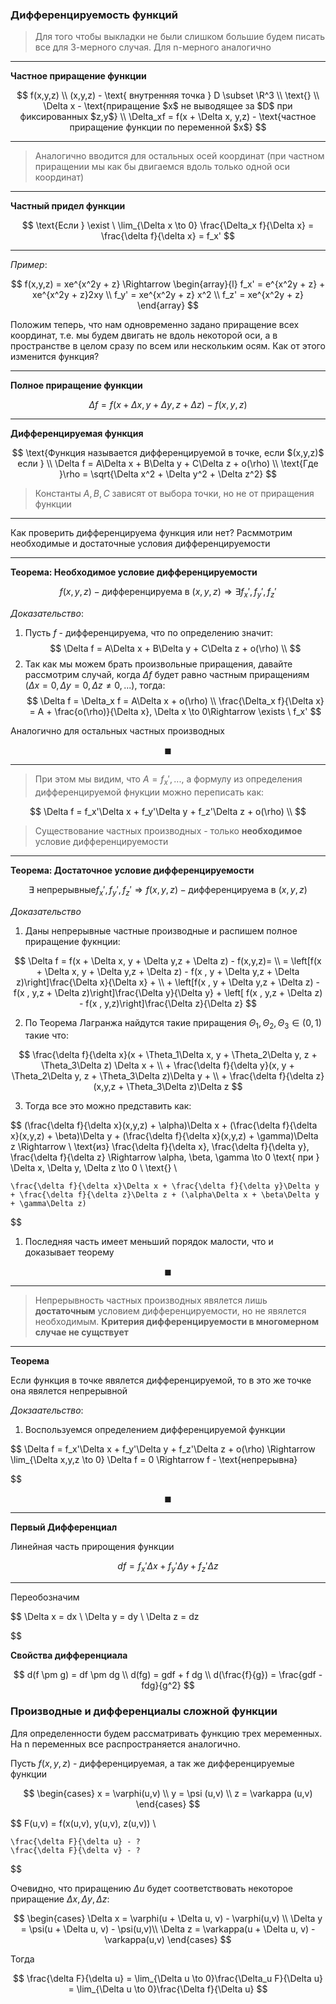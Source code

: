 ### Дифференцируемость функций

> Для того чтобы выкладки не были слишком большие будем писать все для 3-мерного случая. Для n-мерного аналогично

---

**Частное приращение функции**

$$
    f(x,y,z) \\
    (x,y,z) - \text{ внутренняя точка } D \subset \R^3 \\
    \text{} \\
    \Delta x - \text{приращение $x$ не выводящее за $D$ при фиксированных $z,y$} \\
    \Delta_xf = f(x + \Delta x, y,z) - \text{частное приращение функции по переменной $x$}
$$

---

> Аналогично вводится для остальных осей координат (при частном приращении мы как бы двигаемся вдоль только одной оси координат)

---

**Частный придел функции**

$$
    \text{Если } \exist \ \lim_{\Delta x \to 0} \frac{\Delta_x f}{\Delta x} = \frac{\delta f}{\delta x} = f_x'
$$

---

*Пример*:

$$
    f(x,y,z) = xe^{x^2y + z} \Rightarrow 
    \begin{array}{l}
        f_x' = e^{x^2y + z} + xe^{x^2y + z}2xy \\
        f_y' = xe^{x^2y + z} x^2 \\
        f_z' = xe^{x^2y + z}
    \end{array}
$$

Положим теперь, что нам одновременно задано приращение всех координат, т.е. мы будем двигать не вдоль некоторой оси, а в пространстве в целом сразу по всем или нескольким осям. Как от этого изменится функция?

---

**Полное приращение функции**

$$
    \Delta f = f(x + \Delta x, y + \Delta y,z + \Delta z)  - f(x,y,z)
$$

---

**Дифференцируемая функция**

$$
    \text{Функция называется дифференцируемой в точке, если $(x,y,z)$ если } \\
    \Delta f = A\Delta x + B\Delta y + C\Delta z + o(\rho) \\
    \text{Где }\rho = \sqrt{\Delta x^2 + \Delta y^2 + \Delta z^2}
$$

> Константы $A,B,C$ зависят от выбора точки, но не от приращения функции

---

Как проверить дифференцируема функция или нет? Расммотрим необходимые и достаточные условия дифференцируемости

---

**Теорема: Необходимое условие дифференцируемости** 

$$
    f(x,y,z) - \text{дифференцируема в } (x,y,z) \Rightarrow \exists f_x', f_y', f_z'
$$

*Доказательство*:
1. Пусть $f$ - дифференцируема, что по определению значит:
   $$
    \Delta f = A\Delta x + B\Delta y + C\Delta z + o(\rho) \\
   $$
2. Так как мы можем брать произвольные приращения, давайте рассмотрим случай, когда $\Delta f$ будет равно частным приращениям ($\Delta x = 0, \Delta y = 0, \Delta z \neq 0, ...$), тогда:
   $$
    \Delta f = \Delta_x f  = A\Delta x + o(\rho) \\
    \frac{\Delta_x f}{\Delta x} = A + \frac{o(\rho)}{\Delta x}, \Delta x \to 0\Rightarrow \exists \ f_x' 
   $$

Аналогично для остальных частных производных

$$
    \blacksquare
$$

---

> При этом мы видим, что $A = f_x', ...$, а формулу из определения дифференцируемой фнукции можно переписать как:

$$
    \Delta f = f_x'\Delta x + f_y'\Delta y + f_z'\Delta z + o(\rho) \\
$$

> Существование частных производных - только **необходимое** условие дифференцируемости

---

**Теорема: Достаточное условие дифференцируемости**

$$
        \exists\  \text{непрерывные} f_x', f_y', f_z' \Rightarrow f(x,y,z) - \text{дифференцируема в } (x,y,z)
$$

*Доказательство*

1. Даны непрерывные частные производные и распишем полное приращение фукнции:

$$
    \Delta f = f(x + \Delta x, y + \Delta y,z + \Delta z) - f(x,y,z)= \\
    = \left[f(x + \Delta x, y + \Delta y,z + \Delta z) - f(x , y + \Delta y,z + \Delta z)\right]\frac{\Delta x}{\Delta x} + \\
    + \left[f(x , y + \Delta y,z + \Delta z) - f(x , y,z + \Delta z)\right]\frac{\Delta y}{\Delta y} + \left[ f(x , y,z + \Delta z) - f(x , y,z)\right]\frac{\Delta z}{\Delta z}
$$

2. По Теорема Лагранжа найдутся такие приращения $\Theta_1, \Theta_2, \Theta_3 \in (0,1)$ такие что:

$$
    \frac{\delta f}{\delta x}(x + \Theta_1\Delta x, y + \Theta_2\Delta y, z + \Theta_3\Delta z) \Delta x + \\
    + \frac{\delta f}{\delta y}(x, y + \Theta_2\Delta y, z + \Theta_3\Delta z)\Delta y + \\
    + \frac{\delta f}{\delta z}(x,y,z + \Theta_3\Delta z)\Delta z
$$

3. Тогда все это можно представить как:

$$
    (\frac{\delta f}{\delta x}(x,y,z) + \alpha)\Delta x + (\frac{\delta f}{\delta x}(x,y,z) + \beta)\Delta y + (\frac{\delta f}{\delta x}(x,y,z) + \gamma)\Delta z \Rightarrow \\
    \text{из} \frac{\delta f}{\delta x}, \frac{\delta f}{\delta y}, \frac{\delta f}{\delta z} \Rightarrow \alpha, \beta, \gamma \to 0 \text{ при } \Delta x, \Delta y, \Delta z \to 0 \\ \text{} \\

    \frac{\delta f}{\delta x}\Delta x + \frac{\delta f}{\delta y}\Delta y + \frac{\delta f}{\delta z}\Delta z + (\alpha\Delta x + \beta\Delta y + \gamma\Delta z)
$$

1. Последняя часть имеет меньший порядок малости, что и доказывает теорему

$$
\blacksquare
$$

---

> Непрерывность частных производных явялется лишь **достаточным** условием дифференцируемости, но не явялется необходимым. **Критерия дифференцируемости в многомерном случае не сущствует**

---
**Теорема**

Если функция в точке явялется дифференцируемой, то в это же точке она явялется непрерывной

*Докзаательство*:
1. Воспользуемся определением дифференцируемой функции

$$
    \Delta f = f_x'\Delta x + f_y'\Delta y + f_z'\Delta z + o(\rho) \Rightarrow \lim_{\Delta x,y,z \to 0} \Delta f = 0 \Rightarrow f - \text{непрерывна}

$$

$$
\blacksquare
$$

---

**Первый Дифференциал**

Линейная часть прирощения функции

$$
    df = f_x'\Delta x + f_y'\Delta y + f_z'\Delta z
$$

---

Переобозначим

$$
    \Delta x = dx \\
    \Delta y = dy \\
    \Delta z = dz

$$

**Свойства дифференциала**

$$
    d(f \pm g) = df \pm dg \\
    d(fg) = gdf + f dg \\
    d(\frac{f}{g}) = \frac{gdf - fdg}{g^2}
$$

### Производные и дифференциалы сложной функции

Для определенности будем рассматривать функцию трех меременных. На n переменных все распространяется аналогично.

Пусть $f(x,y,z)$ - дифференцируемая, а так же дифференцируемые функции 

$$
    \begin{cases}
        x = \varphi(u,v) \\
        y = \psi (u,v) \\
        z = \varkappa (u,v)
    \end{cases}
$$

$$
    F(u,v) = f(x(u,v), y(u,v), z(u,v)) \\

    \frac{\delta F}{\delta u} - ?
    \frac{\delta F}{\delta v} - ?
$$

Очевидно, что приращению $\Delta u$ будет соответствовать некоторое приращение $\Delta x, \Delta y, \Delta z$:

$$
    \begin{cases}
        \Delta x = \varphi(u + \Delta  u, v) - \varphi(u,v) \\
        \Delta y = \psi(u + \Delta  u, v) - \psi(u,v)\\
        \Delta z = \varkappa(u + \Delta  u, v) - \varkappa(u,v)
    \end{cases}
$$

Тогда

$$
    \frac{\delta F}{\delta u} = \lim_{\Delta u \to 0}\frac{\Delta_u F}{\Delta u} = \lim_{\Delta u \to 0}\frac{\Delta f}{\Delta u}
$$